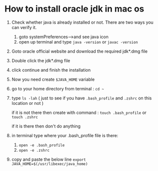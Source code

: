 # How to install oracle jdk in mac os

1. Check whether java is already installed or not. There are two ways you can verify it.
   1. goto systemPreferences-->and see java icon
   2. open up terminal and type ```java -version``` or ```javac -version```

2. Goto oracle official website and download the required jdk*.dmg file
3. Double click the jdk*.dmg file
4. click continue and finish the installation
5. Now you need create `$JAVA_HOME` variable
6. go to your home directory from terminal : `cd ~`
7. type `ls -lah`  ( just to see if you have `.bash_profile` and `.zshrc` on this location or not )
    
    if it is not there then create with command : `touch .bash_profile` or `touch .zshrc`
    
    if it is there then don't do anything
8. in terminal type where your .bash_profile file is there:  
   1. `open -e .bash_profile`
   2. `open -e .zshrc`
9. copy and paste the below line
        `export JAVA_HOME=$(/usr/libexec/java_home)`